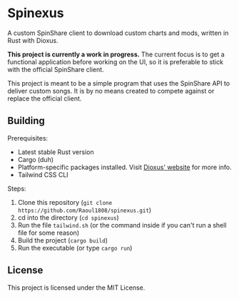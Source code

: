 # Spinexus
A custom SpinShare client to download custom charts and mods, written in Rust with Dioxus.

**This project is currently a work in progress.** The current focus is to get a functional application before working on the UI, so it is preferable to stick with the official SpinShare client.

This project is meant to be a simple program that uses the SpinShare API to deliver custom songs. It is by no means created to compete against or replace the official client.

## Building
Prerequisites:
- Latest stable Rust version
- Cargo (duh)
- Platform-specific packages installed. Visit [Dioxus' website](https://dioxuslabs.com/learn/0.4/getting_started/desktop) for more info.
- Tailwind CSS CLI

Steps:
1. Clone this repository (`git clone https://github.com/Raoul1808/spinexus.git`)
2. cd into the directory (`cd spinexus`)
3. Run the file `tailwind.sh` (or the command inside if you can't run a shell file for some reason)
4. Build the project (`cargo build`)
5. Run the executable (or type `cargo run`)

## License

This project is licensed under the MIT License.
